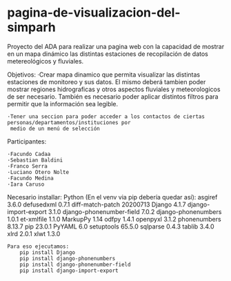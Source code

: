 # pagina-de-visualizacion-del-simparh
Proyecto del ADA para realizar una pagina web con la capacidad de mostrar en un mapa dinámico las distintas
estaciones de recopilación de datos metereológicos y fluviales. 

Objetivos:
	·Crear mapa dinamico que permita visualizar las distintas estaciones de monitoreo y sus datos.
	El mismo deberá tambien poder mostrar regiones hidrograficas y otros aspectos fluviales y meteorologicos
	de ser necesario. También es necesario poder aplicar distintos filtros para permitir que la información sea
	legible.
	
	·Tener una seccion para poder acceder a los contactos de ciertas personas/departamentos/instituciones por
	 medio de un menú de selección

Participantes:

	·Facundo Cadaa
	·Sebastian Baldini
	·Franco Serra
	·Luciano Otero Nolte
	·Facundo Medina
	·Iara Caruso

Necesario installar:
	Python
	(En el venv via pip debería quedar así):
		asgiref                  3.6.0
		defusedxml               0.7.1
		diff-match-patch         20200713
		Django                   4.1.7
		django-import-export     3.1.0
		django-phonenumber-field 7.0.2
		django-phonenumbers      1.0.1
		et-xmlfile               1.1.0
		MarkupPy                 1.14
		odfpy                    1.4.1
		openpyxl                 3.1.2
		phonenumbers             8.13.7
		pip                      23.0.1
		PyYAML                   6.0
		setuptools               65.5.0
		sqlparse                 0.4.3
		tablib                   3.4.0
		xlrd                     2.0.1
		xlwt                     1.3.0

		
	Para eso ejecutamos:
		pip install Django
		pip install django-phonenumbers
		pip install django-phonenumber-field
		pip install django-import-export

